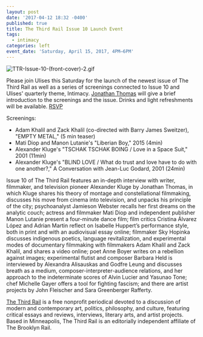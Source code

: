 ```yaml
---
layout: post
date: '2017-04-12 18:32 -0400'
published: true
title: The Third Rail Issue 10 Launch Event
tags:
  - intimacy
categories: left
event_date: 'Saturday, April 15, 2017, 4PM–6PM'
---
```

![TTR-Issue-10-(front-cover)-2.gif]({{site.baseurl}}/assets/img/TTR-Issue-10-(front-cover)-2.gif)


Please join Ulises this Saturday for the launch of the newest issue of The Third Rail as well as a series of screenings connected to Issue 10 and Ulises' quarterly theme, Intimacy. [Jonathan Thomas](http://www.jtoffscreen.com) will give a brief introduction to the screenings and the issue. Drinks and light refreshments will be available. [RSVP](https://www.facebook.com/events/392704901114356/)

Screenings:
- Adam Khalil and Zack Khalil (co-directed with Barry James Sweitzer), "EMPTY METAL," (5 min teaser)
- Mati Diop and Manon Lutanie's "Liberian Boy," 2015 (4min)
- Alexander Kluge's "TSCHAK TSCHAK BOING / Love in a Space Suit," 2001 (11min)
- Alexander Kluge's "BLIND LOVE / What do trust and love have to do with one another?," A Conversation with Jean-Luc Godard, 2001 (24min)

Issue 10 of The Third Rail features an in-depth interview with writer, filmmaker, and television pioneer Alexander Kluge by Jonathan Thomas, in which Kluge shares his theory of montage and constellational filmmaking, discusses his move from cinema into television, and unpacks his principle of the city; psychoanalyst Jamieson Webster recalls her first dreams on the analytic couch; actress and filmmaker Mati Diop and independent publisher Manon Lutanie present a four-minute dance film; film critics Cristina Álvarez López and Adrian Martin reflect on Isabelle Huppert’s performance style, both in print and with an audiovisual essay online; filmmaker Sky Hopinka discusses indigenous poetics, language revitalization, and experimental modes of documentary filmmaking with filmmakers Adam Khalil and Zack Khalil, and shares a video online; poet Anne Boyer writes on a rebellion against images; experimental flutist and composer Barbara Held is interviewed by Alexandra Alisauskas and Godfre Leung and discusses breath as a medium, composer-interpreter-audience relations, and her approach to the indeterminate scores of Alvin Lucier and Yasunao Tone; chef Michelle Gayer offers a tool for fighting fascism; and there are artist projects by John Fleischer and Sara Greenberger Rafferty. 

[The Third Rail](http://thirdrailquarterly.org/#information) is a free nonprofit periodical devoted to a discussion of modern and contemporary art, politics, philosophy, and culture, featuring critical essays and reviews, interviews, literary arts, and artist projects. Based in Minneapolis, The Third Rail is an editorially independent affiliate of The Brooklyn Rail.